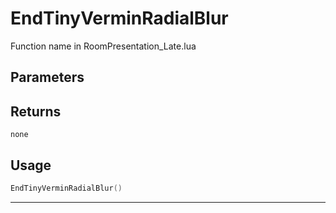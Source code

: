 # EndTinyVerminRadialBlur

Function name in RoomPresentation_Late.lua

## Parameters

## Returns

`none`

## Usage

```lua
EndTinyVerminRadialBlur()
```

---
